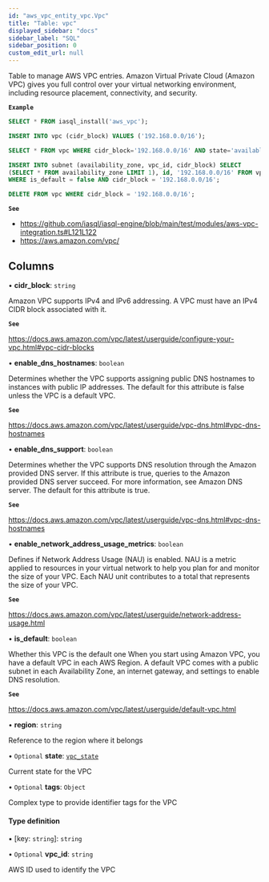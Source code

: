 ```yaml
---
id: "aws_vpc_entity_vpc.Vpc"
title: "Table: vpc"
displayed_sidebar: "docs"
sidebar_label: "SQL"
sidebar_position: 0
custom_edit_url: null
---
```


Table to manage AWS VPC entries.
Amazon Virtual Private Cloud (Amazon VPC) gives you full control over your virtual networking
environment, including resource placement, connectivity, and security.

**`Example`**

```sql TheButton[VPC creation]="Create a VPC and the associated subnet"
SELECT * FROM iasql_install('aws_vpc');

INSERT INTO vpc (cidr_block) VALUES ('192.168.0.0/16');

SELECT * FROM vpc WHERE cidr_block='192.168.0.0/16' AND state='available';

INSERT INTO subnet (availability_zone, vpc_id, cidr_block) SELECT
(SELECT * FROM availability_zone LIMIT 1), id, '192.168.0.0/16' FROM vpc
WHERE is_default = false AND cidr_block = '192.168.0.0/16';

DELETE FROM vpc WHERE cidr_block = '192.168.0.0/16';
```

**`See`**

 - https://github.com/iasql/iasql-engine/blob/main/test/modules/aws-vpc-integration.ts#L121L122
 - https://aws.amazon.com/vpc/

## Columns

• **cidr\_block**: `string`

Amazon VPC supports IPv4 and IPv6 addressing. A VPC must have an IPv4 CIDR block associated with it.

**`See`**

https://docs.aws.amazon.com/vpc/latest/userguide/configure-your-vpc.html#vpc-cidr-blocks

• **enable\_dns\_hostnames**: `boolean`

Determines whether the VPC supports assigning public DNS hostnames to instances with public IP addresses.
The default for this attribute is false unless the VPC is a default VPC.

**`See`**

https://docs.aws.amazon.com/vpc/latest/userguide/vpc-dns.html#vpc-dns-hostnames

• **enable\_dns\_support**: `boolean`

Determines whether the VPC supports DNS resolution through the Amazon provided DNS server.
If this attribute is true, queries to the Amazon provided DNS server succeed.
For more information, see Amazon DNS server. The default for this attribute is true.

**`See`**

https://docs.aws.amazon.com/vpc/latest/userguide/vpc-dns.html#vpc-dns-hostnames

• **enable\_network\_address\_usage\_metrics**: `boolean`

Defines if Network Address Usage (NAU) is enabled. NAU is a metric applied to resources
in your virtual network to help you plan for and monitor the size of your VPC.
Each NAU unit contributes to a total that represents the size of your VPC.

**`See`**

https://docs.aws.amazon.com/vpc/latest/userguide/network-address-usage.html

• **is\_default**: `boolean`

Whether this VPC is the default one
When you start using Amazon VPC, you have a default VPC in each AWS Region.
A default VPC comes with a public subnet in each Availability Zone,
an internet gateway, and settings to enable DNS resolution.

**`See`**

https://docs.aws.amazon.com/vpc/latest/userguide/default-vpc.html

• **region**: `string`

Reference to the region where it belongs

• `Optional` **state**: [`vpc_state`](../enums/aws_vpc_entity_vpc.VpcState.md)

Current state for the VPC

• `Optional` **tags**: `Object`

Complex type to provide identifier tags for the VPC

#### Type definition

▪ [key: `string`]: `string`

• `Optional` **vpc\_id**: `string`

AWS ID used to identify the VPC
